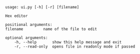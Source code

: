 	usage: ui.py [-h] [-r] [filename]

	Hex editor

	positional arguments:
	filename         name of the file to edit

	optional arguments:
		-h, --help       show this help message and exit
		-r, --read-only  opens file in readonly mode if passed